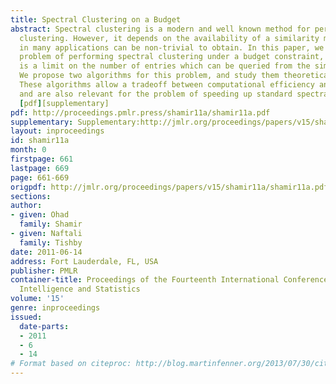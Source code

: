 ```yaml
---
title: Spectral Clustering on a Budget
abstract: Spectral clustering is a modern and well known method for performing data
  clustering. However, it depends on the availability of a similarity matrix, which
  in many applications can be non-trivial to obtain. In this paper, we focus on the
  problem of performing spectral clustering under a budget constraint, where there
  is a limit on the number of entries which can be queried from the similarity matrix.
  We propose two algorithms for this problem, and study them theoretically and experimentally.
  These algorithms allow a tradeoff between computational efficiency and actual performance,
  and are also relevant for the problem of speeding up standard spectral clustering.
  [pdf][supplementary]
pdf: http://proceedings.pmlr.press/shamir11a/shamir11a.pdf
supplementary: Supplementary:http://jmlr.org/proceedings/papers/v15/shamir11a/shamir11aSupple.pdf
layout: inproceedings
id: shamir11a
month: 0
firstpage: 661
lastpage: 669
page: 661-669
origpdf: http://jmlr.org/proceedings/papers/v15/shamir11a/shamir11a.pdf
sections: 
author:
- given: Ohad
  family: Shamir
- given: Naftali
  family: Tishby
date: 2011-06-14
address: Fort Lauderdale, FL, USA
publisher: PMLR
container-title: Proceedings of the Fourteenth International Conference on Artificial
  Intelligence and Statistics
volume: '15'
genre: inproceedings
issued:
  date-parts:
  - 2011
  - 6
  - 14
# Format based on citeproc: http://blog.martinfenner.org/2013/07/30/citeproc-yaml-for-bibliographies/
---
```


